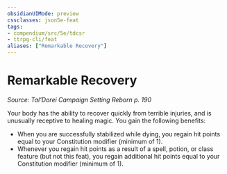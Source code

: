 ```yaml
---
obsidianUIMode: preview
cssclasses: json5e-feat
tags:
- compendium/src/5e/tdcsr
- ttrpg-cli/feat
aliases: ["Remarkable Recovery"]
---
```

# Remarkable Recovery
*Source: Tal'Dorei Campaign Setting Reborn p. 190*  

Your body has the ability to recover quickly from terrible injuries, and is unusually receptive to healing magic. You gain the following benefits:

- When you are successfully stabilized while dying, you regain hit points equal to your Constitution modifier (minimum of 1).  
- Whenever you regain hit points as a result of a spell, potion, or class feature (but not this feat), you regain additional hit points equal to your Constitution modifier (minimum of 1).